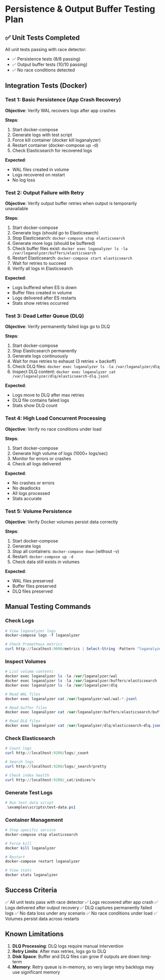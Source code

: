 # Persistence & Output Buffer Testing Plan

## ✅ Unit Tests Completed

All unit tests passing with race detector:
- ✅ Persistence tests (8/8 passing)
- ✅ Output buffer tests (10/10 passing)
- ✅ No race conditions detected

## Integration Tests (Docker)

### Test 1: Basic Persistence (App Crash Recovery)
**Objective**: Verify WAL recovers logs after app crashes

**Steps**:
1. Start docker-compose
2. Generate logs with test script
3. Force kill container (docker kill loganalyzer)
4. Restart container (docker-compose up -d)
5. Check Elasticsearch for recovered logs

**Expected**:
- WAL files created in volume
- Logs recovered on restart
- No log loss

### Test 2: Output Failure with Retry
**Objective**: Verify output buffer retries when output is temporarily unavailable

**Steps**:
1. Start docker-compose
2. Generate logs (should go to Elasticsearch)
3. Stop Elasticsearch: `docker-compose stop elasticsearch`
4. Generate more logs (should be buffered)
5. Check buffer files exist: `docker exec loganalyzer ls -la /var/loganalyzer/buffers/elasticsearch`
6. Restart Elasticsearch: `docker-compose start elasticsearch`
7. Wait for retries to succeed
8. Verify all logs in Elasticsearch

**Expected**:
- Logs buffered when ES is down
- Buffer files created in volume
- Logs delivered after ES restarts
- Stats show retries occurred

### Test 3: Dead Letter Queue (DLQ)
**Objective**: Verify permanently failed logs go to DLQ

**Steps**:
1. Start docker-compose
2. Stop Elasticsearch permanently
3. Generate logs continuously
4. Wait for max retries to exhaust (3 retries × backoff)
5. Check DLQ files: `docker exec loganalyzer ls -la /var/loganalyzer/dlq`
6. Inspect DLQ content: `docker exec loganalyzer cat /var/loganalyzer/dlq/elasticsearch-dlq.jsonl`

**Expected**:
- Logs move to DLQ after max retries
- DLQ file contains failed logs
- Stats show DLQ count

### Test 4: High Load Concurrent Processing
**Objective**: Verify no race conditions under load

**Steps**:
1. Start docker-compose
2. Generate high volume of logs (1000+ logs/sec)
3. Monitor for errors or crashes
4. Check all logs delivered

**Expected**:
- No crashes or errors
- No deadlocks
- All logs processed
- Stats accurate

### Test 5: Volume Persistence
**Objective**: Verify Docker volumes persist data correctly

**Steps**:
1. Start docker-compose
2. Generate logs
3. Stop all containers: `docker-compose down` (without -v)
4. Restart: `docker-compose up -d`
5. Check data still exists in volumes

**Expected**:
- WAL files preserved
- Buffer files preserved
- DLQ files preserved

## Manual Testing Commands

### Check Logs
```powershell
# View loganalyzer logs
docker-compose logs -f loganalyzer

# Check Prometheus metrics
curl http://localhost:9090/metrics | Select-String -Pattern "loganalyzer"
```

### Inspect Volumes
```powershell
# List volume contents
docker exec loganalyzer ls -la /var/loganalyzer/wal
docker exec loganalyzer ls -la /var/loganalyzer/buffers/elasticsearch
docker exec loganalyzer ls -la /var/loganalyzer/dlq

# Read WAL files
docker exec loganalyzer cat /var/loganalyzer/wal/wal-*.jsonl

# Read buffer files
docker exec loganalyzer cat /var/loganalyzer/buffers/elasticsearch/buffer-*.jsonl

# Read DLQ files
docker exec loganalyzer cat /var/loganalyzer/dlq/elasticsearch-dlq.jsonl
```

### Check Elasticsearch
```powershell
# Count logs
curl http://localhost:9200/logs/_count

# Search logs
curl http://localhost:9200/logs/_search?pretty

# Check index health
curl http://localhost:9200/_cat/indices?v
```

### Generate Test Logs
```powershell
# Run test data script
.\examples\scripts\test-data.ps1
```

### Container Management
```powershell
# Stop specific service
docker-compose stop elasticsearch

# Force kill
docker kill loganalyzer

# Restart
docker-compose restart loganalyzer

# View stats
docker stats loganalyzer
```

## Success Criteria

✅ All unit tests pass with race detector
✅ Logs recovered after app crash
✅ Logs delivered after output recovery
✅ DLQ captures permanently failed logs
✅ No data loss under any scenario
✅ No race conditions under load
✅ Volumes persist data across restarts

## Known Limitations

1. **DLQ Processing**: DLQ logs require manual intervention
2. **Retry Limits**: After max retries, logs go to DLQ
3. **Disk Space**: Buffer and DLQ files can grow if outputs are down long-term
4. **Memory**: Retry queue is in-memory, so very large retry backlogs may use significant memory
